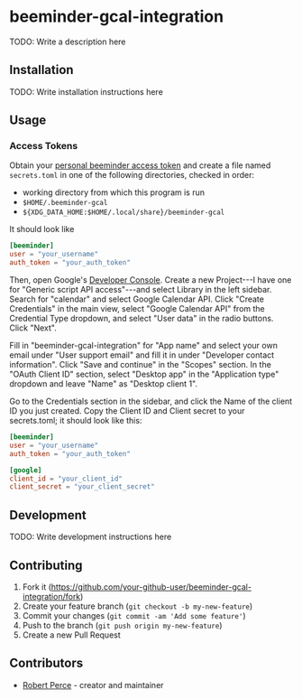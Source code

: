 # beeminder-gcal-integration

TODO: Write a description here

## Installation

TODO: Write installation instructions here

## Usage

### Access Tokens
Obtain your [personal beeminder access
token](https://www.beeminder.com/api/v1/auth_token.json) and create a file named
`secrets.toml` in one of the following directories, checked in order:
* working directory from which this program is run
* `$HOME/.beeminder-gcal`
* `${XDG_DATA_HOME:$HOME/.local/share}/beeminder-gcal`

It should look like
```toml
[beeminder]
user = "your_username"
auth_token = "your_auth_token"
```

Then, open Google's [Developer Console](https://console.developer.google.com/). Create a
new Project---I have one for "Generic script API access"---and select Library in the left
sidebar. Search for "calendar" and select Google Calendar API. Click "Create Credentials"
in the main view, select "Google Calendar API" from the Credential Type dropdown, and
select "User data" in the radio buttons. Click "Next".

Fill in "beeminder-gcal-integration" for "App name" and select your own email under "User
support email" and fill it in under "Developer contact information". Click "Save and
continue" in the "Scopes" section. In the "OAuth Client ID" section, select "Desktop app"
in the "Application type" dropdown and leave "Name" as "Desktop client 1". 

Go to the Credentials section in the sidebar, and click the Name of the client ID you just
created. Copy the Client ID and Client secret to your secrets.toml; it should look like
this:
```toml
[beeminder]
user = "your_username"
auth_token = "your_auth_token"

[google]
client_id = "your_client_id"
client_secret = "your_client_secret"
```

## Development

TODO: Write development instructions here

## Contributing

1. Fork it (<https://github.com/your-github-user/beeminder-gcal-integration/fork>)
2. Create your feature branch (`git checkout -b my-new-feature`)
3. Commit your changes (`git commit -am 'Add some feature'`)
4. Push to the branch (`git push origin my-new-feature`)
5. Create a new Pull Request

## Contributors

- [Robert Perce](https://github.com/your-github-user) - creator and maintainer
